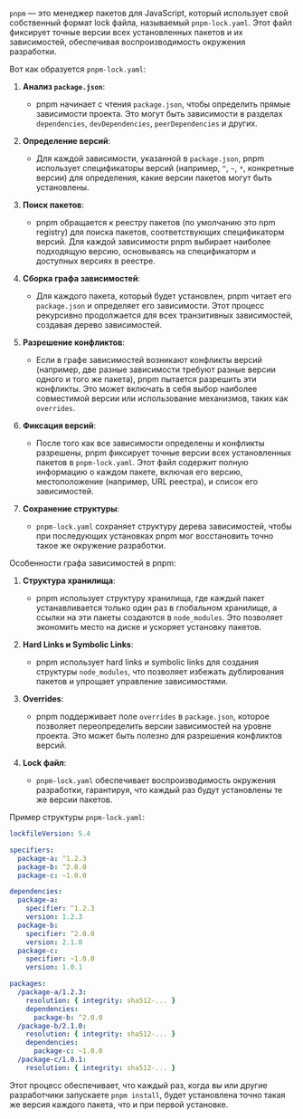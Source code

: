`pnpm` — это менеджер пакетов для JavaScript, который использует свой собственный формат lock файла, называемый `pnpm-lock.yaml`. Этот файл фиксирует точные версии всех установленных пакетов и их зависимостей, обеспечивая воспроизводимость окружения разработки.

Вот как образуется `pnpm-lock.yaml`:

1. **Анализ `package.json`**:
   - pnpm начинает с чтения `package.json`, чтобы определить прямые зависимости проекта. Это могут быть зависимости в разделах `dependencies`, `devDependencies`, `peerDependencies` и других.

2. **Определение версий**:
   - Для каждой зависимости, указанной в `package.json`, pnpm использует спецификаторы версий (например, `^`, `~`, `*`, конкретные версии) для определения, какие версии пакетов могут быть установлены.

3. **Поиск пакетов**:
   - pnpm обращается к реестру пакетов (по умолчанию это npm registry) для поиска пакетов, соответствующих спецификаторм версий. Для каждой зависимости pnpm выбирает наиболее подходящую версию, основываясь на спецификаторм и доступных версиях в реестре.

4. **Сборка графа зависимостей**:
   - Для каждого пакета, который будет установлен, pnpm читает его `package.json` и определяет его зависимости. Этот процесс рекурсивно продолжается для всех транзитивных зависимостей, создавая дерево зависимостей.

5. **Разрешение конфликтов**:
   - Если в графе зависимостей возникают конфликты версий (например, две разные зависимости требуют разные версии одного и того же пакета), pnpm пытается разрешить эти конфликты. Это может включать в себя выбор наиболее совместимой версии или использование механизмов, таких как `overrides`.

6. **Фиксация версий**:
   - После того как все зависимости определены и конфликты разрешены, pnpm фиксирует точные версии всех установленных пакетов в `pnpm-lock.yaml`. Этот файл содержит полную информацию о каждом пакете, включая его версию, местоположение (например, URL реестра), и список его зависимостей.

7. **Сохранение структуры**:
   - `pnpm-lock.yaml` сохраняет структуру дерева зависимостей, чтобы при последующих установках pnpm мог восстановить точно такое же окружение разработки.

Особенности графа зависимостей в pnpm:

1. **Структура хранилища**:
   - pnpm использует структуру хранилища, где каждый пакет устанавливается только один раз в глобальном хранилище, а ссылки на эти пакеты создаются в `node_modules`. Это позволяет экономить место на диске и ускоряет установку пакетов.

2. **Hard Links и Symbolic Links**:
   - pnpm использует hard links и symbolic links для создания структуры `node_modules`, что позволяет избежать дублирования пакетов и упрощает управление зависимостями.

3. **Overrides**:
   - pnpm поддерживает поле `overrides` в `package.json`, которое позволяет переопределить версии зависимостей на уровне проекта. Это может быть полезно для разрешения конфликтов версий.

4. **Lock файл**:
   - `pnpm-lock.yaml` обеспечивает воспроизводимость окружения разработки, гарантируя, что каждый раз будут установлены те же версии пакетов.

Пример структуры `pnpm-lock.yaml`:

```yaml
lockfileVersion: 5.4

specifiers:
  package-a: ^1.2.3
  package-b: ^2.0.0
  package-c: ~1.0.0

dependencies:
  package-a:
    specifier: ^1.2.3
    version: 1.2.3
  package-b:
    specifier: ^2.0.0
    version: 2.1.0
  package-c:
    specifier: ~1.0.0
    version: 1.0.1

packages:
  /package-a/1.2.3:
    resolution: { integrity: sha512-... }
    dependencies:
      package-b: ^2.0.0
  /package-b/2.1.0:
    resolution: { integrity: sha512-... }
    dependencies:
      package-c: ~1.0.0
  /package-c/1.0.1:
    resolution: { integrity: sha512-... }
```

Этот процесс обеспечивает, что каждый раз, когда вы или другие разработчики запускаете `pnpm install`, будет установлена точно такая же версия каждого пакета, что и при первой установке.